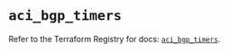 # `aci_bgp_timers`

Refer to the Terraform Registry for docs: [`aci_bgp_timers`](https://registry.terraform.io/providers/ciscodevnet/aci/2.17.0/docs/resources/bgp_timers).
